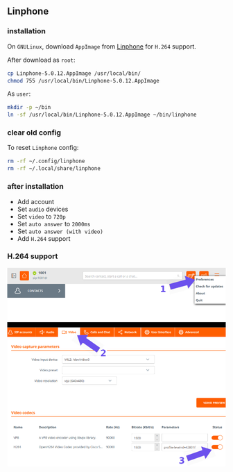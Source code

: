 ## Linphone

### installation

On `GNULinux`, download `AppImage` from
[Linphone](https://download.linphone.org/releases/linux/app/) for `H.264`
support.

After download as `root`:

```bash
cp Linphone-5.0.12.AppImage /usr/local/bin/
chmod 755 /usr/local/bin/Linphone-5.0.12.AppImage
```

As `user`:

```bash
mkdir -p ~/bin
ln -sf /usr/local/bin/Linphone-5.0.12.AppImage ~/bin/linphone
```

### clear old config

To reset `Linphone` config:

```bash
rm -rf ~/.config/linphone
rm -rf ~/.local/share/linphone
```

### after installation

- Add account
- Set `audio` devices
- Set `video` to `720p`
- Set `auto answer` to `2000ms`
- Set `auto answer (with video)`
- Add `H.264` support

### H.264 support

![Linphone H.264 support](/images/linphone-h264.png)
